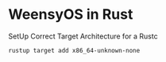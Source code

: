 # WeensyOS in Rust

SetUp Correct Target Architecture for a Rustc

```bash
rustup target add x86_64-unknown-none
```

